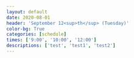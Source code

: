 ```yaml
---
layout: default
date: 2020-08-01
header: 'September 12<sup>th</sup> (Tuesday)'
color-bg: True
categories: [schedule]
times: ['9:00', '10:00', '12:00']
descriptions: ['test', 'test1', 'test2']
---
```

